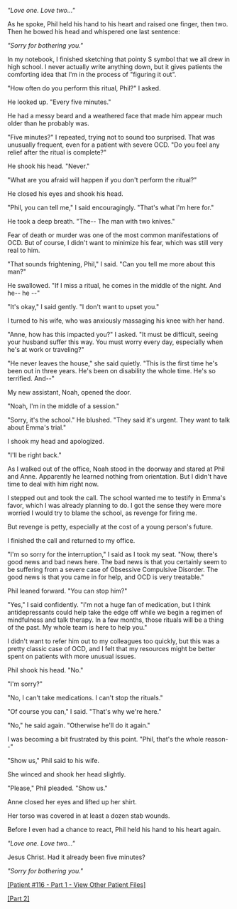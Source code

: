 *"Love one. Love two…"*

As he spoke, Phil held his hand to his heart and raised one finger, then two. Then he bowed his head and whispered one last sentence:

*"Sorry for bothering you."*

In my notebook, I finished sketching that pointy S symbol that we all drew in high school. I never actually write anything down, but it gives patients the comforting idea that I'm in the process of "figuring it out".

"How often do you perform this ritual, Phil?" I asked.

He looked up. "Every five minutes."

He had a messy beard and a weathered face that made him appear much older than he probably was.

"Five minutes?" I repeated, trying not to sound too surprised. That was unusually frequent, even for a patient with severe OCD. "Do you feel any relief after the ritual is complete?"

He shook his head. "Never."

"What are you afraid will happen if you don't perform the ritual?"

He closed his eyes and shook his head.

"Phil, you can tell me," I said encouragingly. "That's what I'm here for."

He took a deep breath. "The-- The man with two knives."

Fear of death or murder was one of the most common manifestations of OCD. But of course, I didn't want to minimize his fear, which was still very real to him.

"That sounds frightening, Phil," I said. "Can you tell me more about this man?"

He swallowed. "If I miss a ritual, he comes in the middle of the night. And he-- he --"

"It's okay," I said gently. "I don't want to upset you."

I turned to his wife, who was anxiously massaging his knee with her hand.

"Anne, how has this impacted you?" I asked. "It must be difficult, seeing your husband suffer this way. You must worry every day, especially when he's at work or traveling?"

"He never leaves the house," she said quietly. "This is the first time he's been out in three years. He's been on disability the whole time. He's so terrified. And--"

My new assistant, Noah, opened the door.

"Noah, I'm in the middle of a session."

"Sorry, it's the school." He blushed. "They said it's urgent. They want to talk about Emma's trial."

I shook my head and apologized.

"I'll be right back."

As I walked out of the office, Noah stood in the doorway and stared at Phil and Anne. Apparently he learned nothing from orientation. But I didn't have time to deal with him right now.

I stepped out and took the call. The school wanted me to testify in Emma's favor, which I was already planning to do. I got the sense they were more worried I would try to blame the school, as revenge for firing me.

But revenge is petty, especially at the cost of a young person's future.

I finished the call and returned to my office.

"I'm so sorry for the interruption," I said as I took my seat. "Now, there's good news and bad news here. The bad news is that you certainly seem to be suffering from a severe case of Obsessive Compulsive Disorder. The good news is that you came in for help, and OCD is very treatable."

Phil leaned forward. "You can stop him?"

"Yes," I said confidently. "I'm not a huge fan of medication, but I think antidepressants could help take the edge off while we begin a regimen of mindfulness and talk therapy. In a few months, those rituals will be a thing of the past. My whole team is here to help you."

I didn't want to refer him out to my colleagues too quickly, but this was a pretty classic case of OCD, and I felt that my resources might be better spent on patients with more unusual issues.

Phil shook his head. "No."

"I'm sorry?"

"No, I can't take medications. I can't stop the rituals."

"Of course you can," I said. "That's why we're here."

"No," he said again. "Otherwise he'll do it again."

I was becoming a bit frustrated by this point. "Phil, that's the whole reason--"

"Show us," Phil said to his wife.

She winced and shook her head slightly.

"Please," Phil pleaded. "Show us."

Anne closed her eyes and lifted up her shirt.

Her torso was covered in at least a dozen stab wounds.

Before I even had a chance to react, Phil held his hand to his heart again.

*"Love one. Love two…"*

Jesus Christ. Had it already been five minutes?

*"Sorry for bothering you."*

[\[Patient #116 - Part 1 - View Other Patient Files\]](https://www.reddit.com/r/Dr_Harper/)

[\[Part 2\]](https://www.reddit.com/r/nosleep/comments/a720dj/im_a_therapist_and_my_patient_has_severe_ocd/)